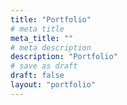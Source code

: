 ```yaml
---
title: "Portfolio"
# meta title
meta_title: ""
# meta description
description: "Portfolio"
# save as draft
draft: false
layout: "portfolio"
---
```

